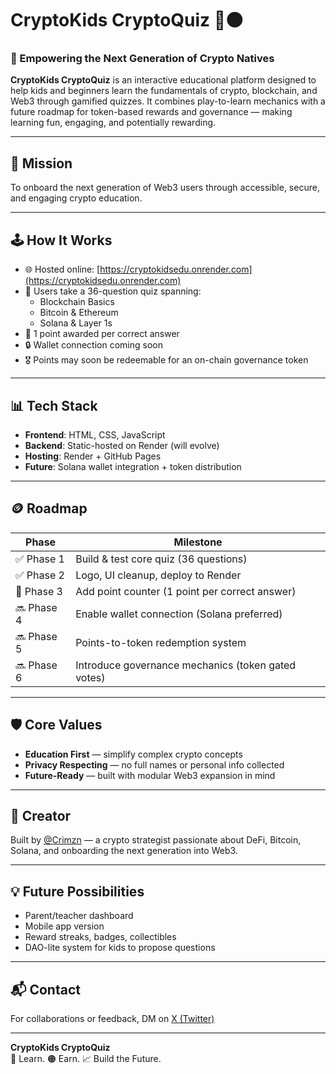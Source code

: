 # CryptoKids CryptoQuiz 🧠🟠

### 🚀 Empowering the Next Generation of Crypto Natives

**CryptoKids CryptoQuiz** is an interactive educational platform designed to help kids and beginners learn the fundamentals of crypto, blockchain, and Web3 through gamified quizzes. It combines play-to-learn mechanics with a future roadmap for token-based rewards and governance — making learning fun, engaging, and potentially rewarding.

---

## 🎯 Mission

To onboard the next generation of Web3 users through accessible, secure, and engaging crypto education.

---

## 🕹️ How It Works

- 🌐 Hosted online: [https://cryptokidsedu.onrender.com](https://cryptokidsedu.onrender.com)
- 🧩 Users take a 36-question quiz spanning:
  - Blockchain Basics
  - Bitcoin & Ethereum
  - Solana & Layer 1s
- 🧠 1 point awarded per correct answer
- 🔒 Wallet connection coming soon
- 🎖️ Points may soon be redeemable for an on-chain governance token

---

## 📊 Tech Stack

- **Frontend**: HTML, CSS, JavaScript
- **Backend**: Static-hosted on Render (will evolve)
- **Hosting**: Render + GitHub Pages
- **Future**: Solana wallet integration + token distribution

---

## 🪙 Roadmap

| Phase | Milestone |
|-------|-----------|
| ✅ Phase 1 | Build & test core quiz (36 questions) |
| ✅ Phase 2 | Logo, UI cleanup, deploy to Render |
| 🔄 Phase 3 | Add point counter (1 point per correct answer) |
| 🔜 Phase 4 | Enable wallet connection (Solana preferred) |
| 🔜 Phase 5 | Points-to-token redemption system |
| 🔜 Phase 6 | Introduce governance mechanics (token gated votes) |

---

## 🛡️ Core Values

- **Education First** — simplify complex crypto concepts
- **Privacy Respecting** — no full names or personal info collected
- **Future-Ready** — built with modular Web3 expansion in mind

---

## 👤 Creator

Built by [@Crimzn](https://x.com/Crimzn) — a crypto strategist passionate about DeFi, Bitcoin, Solana, and onboarding the next generation into Web3.

---

## 💡 Future Possibilities

- Parent/teacher dashboard
- Mobile app version
- Reward streaks, badges, collectibles
- DAO-lite system for kids to propose questions

---

## 📬 Contact

For collaborations or feedback, DM on [X (Twitter)](https://x.com/Crimzn)

---

**CryptoKids CryptoQuiz**  
🧠 Learn. 🟠 Earn. 📈 Build the Future.
